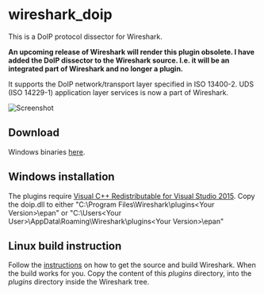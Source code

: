 # wireshark_doip

This is a DoIP protocol dissector for Wireshark.



**An upcoming release of Wireshark will render this plugin obsolete. I have added the DoIP dissector to the Wireshark source. I.e. it will be an integrated part of Wireshark and no longer a plugin.**



It supports the DoIP network/transport layer specified in ISO 13400-2. UDS (ISO 14229-1) application layer services is now a part of Wireshark.

![Screenshot](https://raw.github.com/tobras/wireshark_doip/master/screenshots/doip_uds.png)

## Download
Windows binaries [here](https://github.com/tobras/wireshark_doip/releases).


## Windows installation
The plugins require [Visual C++ Redistributable for Visual Studio 2015](https://www.microsoft.com/en-us/download/details.aspx?id=48145).
Copy the doip.dll to either "C:\Program Files\Wireshark\plugins\<Your Version>\epan" or "C:\Users\<Your User>\AppData\Roaming\Wireshark\plugins\<Your Version>\epan\"


## Linux build instruction
Follow the [instructions](https://www.wireshark.org/docs/wsdg_html_chunked/ChapterSources.html) on how to get the source and build Wireshark.
When the build works for you. Copy the content of this *plugins* directory, into the *plugins* directory inside the Wireshark tree.


